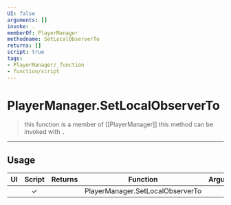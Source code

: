 ```yaml
---
UI: false
arguments: []
invoke: .
memberOf: PlayerManager
methodname: SetLocalObserverTo
returns: []
script: true
tags:
- PlayerManager/_function
- function/script
---
```

# PlayerManager.SetLocalObserverTo
> this function is a member of [[PlayerManager]]
> this method can be invoked with `.`
-----
## Usage
|  UI | Script | Returns | Function | Arguments |
|:---:|:------:|-------:|:--------:|:---------|
| |✓||PlayerManager.SetLocalObserverTo||

